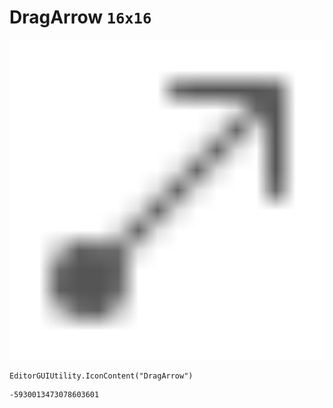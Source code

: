 # DragArrow `16x16`
<img src="/img/DragArrow.png" width=512 height=512>

``` CSharp
EditorGUIUtility.IconContent("DragArrow")
```
```
-5930013473078603601
```
